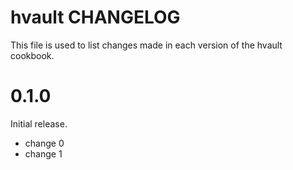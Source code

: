 # hvault CHANGELOG

This file is used to list changes made in each version of the hvault cookbook.

# 0.1.0

Initial release.

- change 0
- change 1


